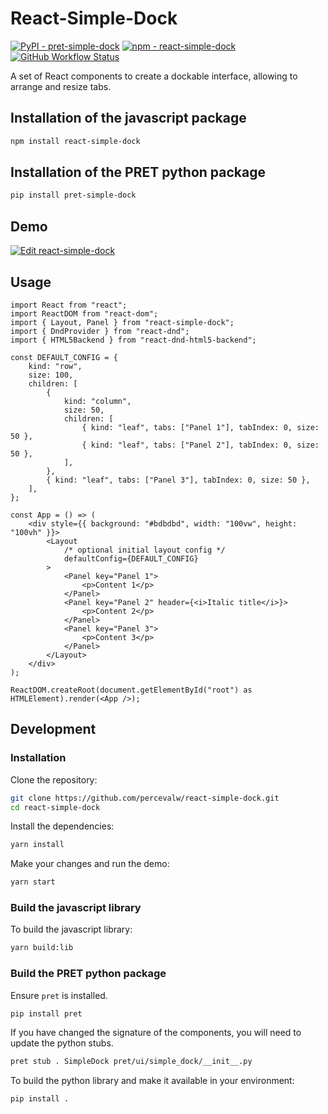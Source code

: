 # React-Simple-Dock

[![PyPI - pret-simple-dock](https://img.shields.io/pypi/v/pret-simple-dock?style=flat-square&color=blue)](https://pypi.org/project/pret-simple-dock/)
[![npm - react-simple-dock](https://img.shields.io/npm/v/react-simple-dock?style=flat-square&color=blue)](https://www.npmjs.com/package/react-simple-dock)
[![GitHub Workflow Status](https://img.shields.io/github/actions/workflow/status/percevalw/react-simple-dock/playwright.yml?style=flat-square)](https://github.com/percevalw/react-simple-dock/actions/workflows/playwright.yml)

A set of React components to create a dockable interface, allowing to arrange and resize tabs.

## Installation of the javascript package

```bash
npm install react-simple-dock
```

## Installation of the PRET python package

```bash
pip install pret-simple-dock
```

## Demo

[![Edit react-simple-dock](https://codesandbox.io/static/img/play-codesandbox.svg)](https://codesandbox.io/p/sandbox/zwgwp3)

## Usage

```tsx
import React from "react";
import ReactDOM from "react-dom";
import { Layout, Panel } from "react-simple-dock";
import { DndProvider } from "react-dnd";
import { HTML5Backend } from "react-dnd-html5-backend";

const DEFAULT_CONFIG = {
    kind: "row",
    size: 100,
    children: [
        {
            kind: "column",
            size: 50,
            children: [
                { kind: "leaf", tabs: ["Panel 1"], tabIndex: 0, size: 50 },
                { kind: "leaf", tabs: ["Panel 2"], tabIndex: 0, size: 50 },
            ],
        },
        { kind: "leaf", tabs: ["Panel 3"], tabIndex: 0, size: 50 },
    ],
};

const App = () => (
    <div style={{ background: "#bdbdbd", width: "100vw", height: "100vh" }}>
        <Layout
            /* optional initial layout config */
            defaultConfig={DEFAULT_CONFIG}
        >
            <Panel key="Panel 1">
                <p>Content 1</p>
            </Panel>
            <Panel key="Panel 2" header={<i>Italic title</i>}>
                <p>Content 2</p>
            </Panel>
            <Panel key="Panel 3">
                <p>Content 3</p>
            </Panel>
        </Layout>
    </div>
);

ReactDOM.createRoot(document.getElementById("root") as HTMLElement).render(<App />);
```

## Development

### Installation

Clone the repository:

```bash
git clone https://github.com/percevalw/react-simple-dock.git
cd react-simple-dock
```

Install the dependencies:

```bash
yarn install
```

Make your changes and run the demo:

```bash
yarn start
```

### Build the javascript library

To build the javascript library:

```bash
yarn build:lib
```

### Build the PRET python package

Ensure `pret` is installed.

```bash
pip install pret
```

If you have changed the signature of the components, you will need to update the python stubs.

```bash
pret stub . SimpleDock pret/ui/simple_dock/__init__.py
```

To build the python library and make it available in your environment:

```bash
pip install .
```
